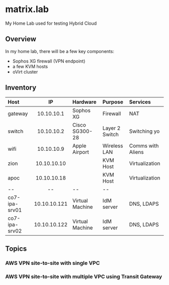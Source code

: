 # matrix.lab
My Home Lab used for testing Hybrid Cloud

## Overview
In my home lab, there will be a few key components:
 * Sophos XG firewall (VPN endpoint)
 * a few KVM hosts
 * oVirt cluster

## Inventory

Host | IP | Hardware | Purpose | Services
|:--|:--:|:----|:-----|:----
gateway | 10.10.10.1 | Sophos XG | Firewall | NAT
switch | 10.10.10.2 | Cisco SG300-28 | Layer 2 Switch | Switching yo
wifi | 10.10.10.9 | Apple Airport | Wireless LAN | Comms with Aliens
zion | 10.10.10.10 | | KVM Host | Virtualization
apoc | 10.10.10.18 | | KVM Host | Virtualization
| -- | -- | -- | -- |
co7-ipa-srv01 | 10.10.10.121 | Virtual Machine | IdM server | DNS, LDAPS
co7-ipa-srv02 | 10.10.10.122 | Virtual Machine | IdM server | DNS, LDAPS



## Topics
### AWS VPN site-to-site with single VPC 

### AWS VPN site-to-site with multiple VPC using Transit Gateway

